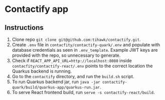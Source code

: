 # Contactify app

## Instructions

1. Clone repo `git clone git@github.com:tihawk/contactify.git`.
2. Create `.env` file in `contacfity/contactify-quark/.env` and populate with database credentials as seen in `.env_template`. Example JWT keys are provided with the repo, so unnecessary to generate.
3. Check if `REACT_APP_API_URL=http://localhost:8080` inside `contacfity/contactify-react/.env` points to the correct location the Quarkus backend is running.
4. Go to the `contactify` directory, and run the `build.sh` script.
5. To run Quarkus backend jar, run `java -jar contactify-quark/build/quarkus-app/quarkus-run.jar`.
6. To serve React frontend build, run `serve -s contactify-react/build`.